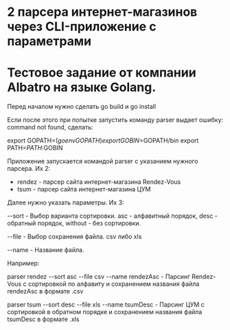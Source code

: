# 2 парсера интернет-магазинов через CLI-приложение с параметрами

# Тестовое задание от компании Albatro на языке Golang.

Перед началом нужно сделать go build и go install

Если после этого при попытке запустить команду parser выдает ошибку: command not found, сделать: 

export GOPATH=$(go env GOPATH)
export GOBIN=$GOPATH/bin
export PATH=$PATH:$GOBIN

Приложение запускается командой parser с указанием нужного парсера. Их 2:

- rendez - парсер сайта интернет-магазина Rendez-Vous
- tsum - парсер сайта интернет-магазина ЦУМ

Далее нужно указать параметры. Их 3:

--sort - Выбор варианта сортировки. asc - алфавитный порядок, desc - обратный порядок, without - без сортировки.

--file - Выбор сохранения файла. csv либо xls

--name - Название файла.

Например:

parser rendez --sort asc --file csv --name rendezAsc - Парсинг Rendez-Vous с сортировкой по алфавиту и сохранением названия файла rendezAsc в формате .csv

parser tsum --sort desc --file xls --name tsumDesc - Парсинг ЦУМ с сортировкой в обратном порядке и сохранением названия файла tsumDesc в формате .xls


